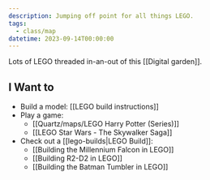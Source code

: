 ```yaml
---
description: Jumping off point for all things LEGO.
tags:
  - class/map
datetime: 2023-09-14T00:00:00
---
```

Lots of LEGO threaded in-an-out of this [[Digital garden]].

## I Want to

- Build a model: [[LEGO build instructions]]
- Play a game: 
	- [[Quartz/maps/LEGO Harry Potter (Series)]]
	- [[LEGO Star Wars - The Skywalker Saga]]
- Check out a [[lego-builds|LEGO Build]]: 
	- [[Building the Millennium Falcon in LEGO]]
	- [[Building R2-D2 in LEGO]]
	- [[Building the Batman Tumbler in LEGO]]

